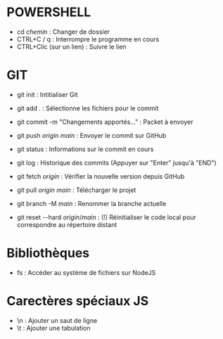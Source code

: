 # POWERSHELL

- cd _chemin_ : Changer de dossier
- CTRL+C / q : Interrompre le programme en cours
- CTRL+Clic (sur un lien) : Suivre le lien

# GIT

- git init : Intitialiser Git

- git add . : Sélectionne les fichiers pour le commit
- git commit -m "Changements apportés..." : Packet à envoyer
- git push _origin_ _main_ : Envoyer le commit sur GitHub

- git status : Informations sur le commit en cours
- git log : Historique des commits (Appuyer sur "Enter" jusqu'à "END")

- git fetch _origin_ : Vérifier la nouvelle version depuis GitHub
- git pull _origin_ _main_ : Télécharger le projet

- git branch -M _main_ : Renommer la branche actuelle

- git reset --hard _origin_/_main_ : (!) Réinitialiser le code local pour correspondre au répertoire distant

# Bibliothèques

- fs : Accéder au système de fichiers sur NodeJS

# Carectères spéciaux JS

- \n : Ajouter un saut de ligne
- \t : Ajouter une tabulation
